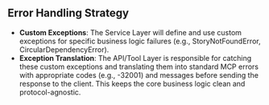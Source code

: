 ## **Error Handling Strategy**

* **Custom Exceptions**: The Service Layer will define and use custom exceptions for specific business logic failures (e.g., StoryNotFoundError, CircularDependencyError).
* **Exception Translation**: The API/Tool Layer is responsible for catching these custom exceptions and translating them into standard MCP errors with appropriate codes (e.g., -32001) and messages before sending the response to the client. This keeps the core business logic clean and protocol-agnostic.
